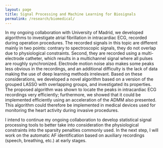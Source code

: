 ```yaml
---
layout: page
title: Signal Processing and Machine Learning for Biosignals
permalink: /research/biomedical/
---
```


 In my ongoing collaboration with University of Madrid, we developed algorithms to investigate atrial fibrillation in intracardiac ECG, recorded during operation procedures. The recorded signals in this topic are different mainly in two points: contrary to spectroscopic signals, they do not overlap due to physiological constraints. Second, they are recorded using a multi-electrode catheter, which results in a multichannel signal where all pulses are roughly synchronized. Electrode motion noise also makes some peaks less obvious in the recordings, and an additional difficulty is the lack of data making the use of deep learning methods irrelevant. Based on these considerations, we developed a novel algorithm based on a version of the grouped LASSO with overlapping groups, and investigated its properties. The proposed algorithm was shown to locate the peaks in intracardiac ECG recordings very efficiently; furthermore, we showed that it could be implemented efficiently using an acceleration of the ADMM also presented. This algorithm could therefore be implemented in medical devices used for monitoring the heart activity during invasive procedures.

I intend to continue my ongoing collaboration to develop statistical signal processing tools to better take into consideration the physiological constraints into the sparsity penalties commonly used. In the next step, I will work on the automatic AF identification based on auxiliary recordings (speech, breathing, etc.) at early stages.